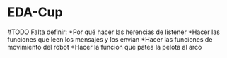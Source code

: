 # EDA-Cup

#TODO
Falta definir:
*Por qué hacer las herencias de listener
*Hacer las funciones que leen los mensajes y los envian
*Hacer las funciones de movimiento del robot
*Hacer la funcion que patea la pelota al arco
